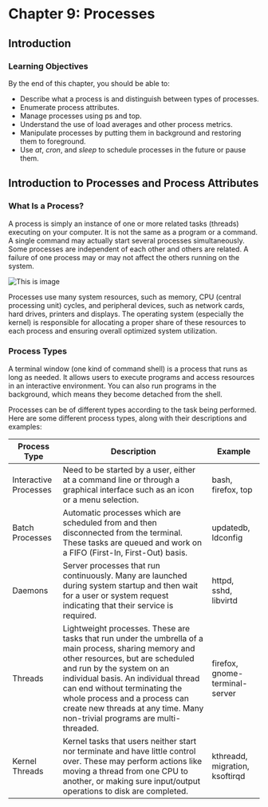 # Chapter 9: Processes #

## Introduction ##

### Learning Objectives ###

By the end of this chapter, you should be able to:

* Describe what a process is and distinguish between types of processes.
* Enumerate process attributes.
* Manage processes using ps and top.
* Understand the use of load averages and other process metrics.
* Manipulate processes by putting them in background and restoring them to foreground.
* Use *at*, *cron*, and *sleep* to schedule processes in the future or pause them.

## Introduction to Processes and Process Attributes ##

### What Is a Process? ###
A process is simply an instance of one or more related tasks (threads) executing on your computer. It is not the same as a program or a command. A single command may actually start several processes simultaneously. Some processes are independent of each other and others are related. A failure of one process may or may not affect the others running on the system.

![This is image](https://courses.edx.org/assets/courseware/v1/219d348bf46fa4b3b8c83b3dbdf3fb31/asset-v1:LinuxFoundationX+LFS101x+2T2021+type@asset+block/LFS01_ch16_screen03.jpg)

Processes use many system resources, such as memory, CPU (central processing unit) cycles, and peripheral devices, such as network cards, hard drives, printers and displays. The operating system (especially the kernel) is responsible for allocating a proper share of these resources to each process and ensuring overall optimized system utilization.

### Process Types ###
A terminal window (one kind of command shell) is a process that runs as long as needed. It allows users to execute programs and access resources in an interactive environment. You can also run programs in the background, which means they become detached from the shell.

Processes can be of different types according to the task being performed. Here are some different process types, along with their descriptions and examples:

Process Type           | 	Description                                                           |	Example
---------------------- | --------------------------------------------------------------------    | ----------------
Interactive Processes  |	Need to be started by a user, either at a command line or through a graphical interface such as an icon or a menu selection.  |	bash, firefox, top
Batch Processes        |	Automatic processes which are scheduled from and then disconnected from the terminal. These tasks are queued and work on a FIFO (First-In, First-Out) basis. |	updatedb, ldconfig
Daemons                |	Server processes that run continuously. Many are launched during system startup and then wait for a user or system request indicating that their service is required. |	httpd, sshd, libvirtd
Threads                |	Lightweight processes. These are tasks that run under the umbrella of a main process, sharing memory and other resources, but are scheduled and run by the system on an individual basis. An individual thread can end without terminating the whole process and a process can create new threads at any time. Many non-trivial programs are multi-threaded. |	firefox, gnome-terminal-server
Kernel Threads         |	Kernel tasks that users neither start nor terminate and have little control over. These may perform actions like moving a thread from one CPU to another, or making sure input/output operations to disk are completed. |	kthreadd, migration, ksoftirqd